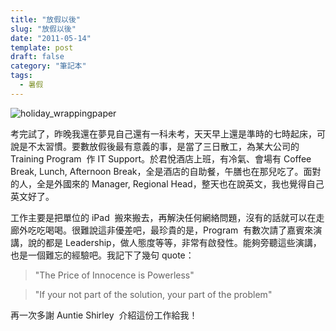 ```yaml
---
title: "放假以後"
slug: "放假以後"
date: "2011-05-14"
template: post
draft: false
category: "筆記本"
tags:
  - 暑假
---
```


![holiday_wrappingpaper](/media/holiday_wrappingpaper.jpg)

考完試了，昨晚我還在夢見自己還有一科未考，天天早上還是準時的七時起床，可說是不太習慣。要數放假後最有意義的事，是當了三日散工，為某大公司的 Training Program  作 IT Support。於君悅酒店上班，有冷氣、會場有 Coffee Break, Lunch, Afternoon Break，全是酒店的自助餐，午膳也在那兒吃了。面對的人，全是外國來的 Manager, Regional Head，整天也在說英文，我也覺得自己英文好了。

工作主要是把單位的 iPad  搬來搬去，再解決任何網絡問題，沒有的話就可以在走廊外吃吃喝喝。很難說這非優差吧，最珍貴的是，Program  有數次請了嘉賓來演講，說的都是 Leadership，做人態度等等，非常有啟發性。能夠旁聽這些演講，也是一個難忘的經驗吧。我記下了幾句 quote：

> "The Price of Innocence is Powerless"

> "If your not part of the solution, your part of the problem"

再一次多謝 Auntie Shirley  介紹這份工作給我！
